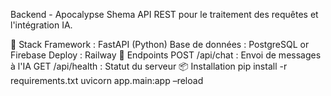 Backend - Apocalypse Shema
API REST pour le traitement des requêtes et l'intégration IA.

🚀 Stack
Framework : FastAPI (Python)
Base de données : PostgreSQL or Firebase
Deploy : Railway
🎯 Endpoints
POST /api/chat : Envoi de messages à l'IA
GET /api/health : Statut du serveur
📦 Installation
pip install -r requirements.txt
uvicorn app.main:app –reload
